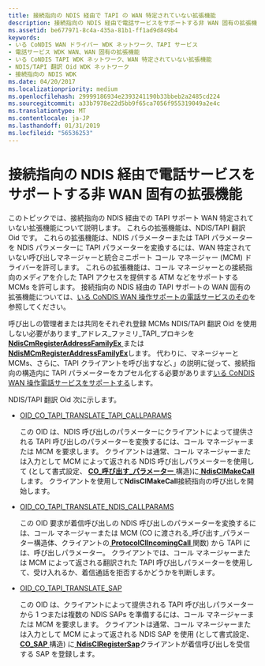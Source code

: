 ```yaml
---
title: 接続指向の NDIS 経由で TAPI の WAN 特定されていない拡張機能
description: 接続指向の NDIS 経由で電話サービスをサポートする非 WAN 固有の拡張機能
ms.assetid: be677971-8c4a-435a-81b1-ff1ad9d849b4
keywords:
- いる CoNDIS WAN ドライバー WDK ネットワーク、TAPI サービス
- 電話サービス WDK WAN、WAN 固有の拡張機能
- いる CoNDIS TAPI WDK ネットワーク、WAN 特定されていない拡張機能
- NDIS/TAPI 翻訳 Oid WDK ネットワーク
- 接続指向の NDIS WDK
ms.date: 04/20/2017
ms.localizationpriority: medium
ms.openlocfilehash: 29999186934e2393241190b33bbeb2a2485cd224
ms.sourcegitcommit: a33b7978e22d5bb9f65ca7056f955319049a2e4c
ms.translationtype: MT
ms.contentlocale: ja-JP
ms.lasthandoff: 01/31/2019
ms.locfileid: "56536253"
---
```

# <a name="non-wan-specific-extensions-to-support-telephonic-services-over-connection-oriented-ndis"></a>接続指向の NDIS 経由で電話サービスをサポートする非 WAN 固有の拡張機能





このトピックでは、接続指向の NDIS 経由での TAPI サポート WAN 特定されていない拡張機能について説明します。 これらの拡張機能は、NDIS/TAPI 翻訳 Oid です。 これらの拡張機能は、NDIS パラメーターまたは TAPI パラメーターを NDIS パラメーターに TAPI パラメーターを変換するには、WAN 特定されていない呼び出しマネージャーと統合ミニポート コール マネージャー (MCM) ドライバーを許可します。 これらの拡張機能は、コール マネージャーとの接続指向のメディアを介した TAPI アクセスを提供する ATM などをサポートする MCMs を許可します。 接続指向の NDIS 経由の TAPI サポートの WAN 固有の拡張機能については、[いる CoNDIS WAN 操作サポートの電話サービスのその](condis-wan-operations-that-support-telephonic-services.md)を参照してください。

呼び出しの管理者または共同をそれぞれ登録 MCMs NDIS/TAPI 翻訳 Oid を使用しない必要があります\_アドレス\_ファミリ\_TAPI\_プロキシを[ **NdisCmRegisterAddressFamilyEx** ](https://msdn.microsoft.com/library/windows/hardware/ff561685)または[ **NdisMCmRegisterAddressFamilyEx**](https://msdn.microsoft.com/library/windows/hardware/ff563554)します。 代わりに、マネージャーと MCMs、さらに、TAPI クライアントを呼び出すなど、」の説明に従って、接続指向の構造内に TAPI パラメーターをカプセル化する必要があります[いる CoNDIS WAN 操作電話サービスをサポートする](condis-wan-operations-that-support-telephonic-services.md)します。

NDIS/TAPI 翻訳 Oid 次に示します。

-   [OID\_CO\_TAPI\_TRANSLATE\_TAPI\_CALLPARAMS](https://msdn.microsoft.com/library/windows/hardware/ff569100)

    この OID は、NDIS 呼び出しのパラメーターにクライアントによって提供される TAPI 呼び出しのパラメーターを変換するには、コール マネージャーまたは MCM を要求します。 クライアントは通常、コール マネージャーまたは入力として MCM によって返される NDIS 呼び出しパラメーターを使用して (として書式設定、 [ **CO\_呼び出す\_パラメーター** ](https://msdn.microsoft.com/library/windows/hardware/ff545384)構造)に[ **NdisClMakeCall**](https://msdn.microsoft.com/library/windows/hardware/ff561635)します。 クライアントを使用して**NdisClMakeCall**接続指向の呼び出しを開始します。

-   [OID\_CO\_TAPI\_TRANSLATE\_NDIS\_CALLPARAMS](https://msdn.microsoft.com/library/windows/hardware/ff569099)

    この OID 要求が着信呼び出しの NDIS 呼び出しのパラメーターを変換するには、コール マネージャーまたは MCM (CO に渡される\_呼び出す\_パラメーター構造体、クライアントの[ **ProtocolClIncomingCall** ](https://msdn.microsoft.com/library/windows/hardware/ff570228)関数) から TAPI には、呼び出しパラメーター。 クライアントでは、コール マネージャーまたは MCM によって返される翻訳された TAPI 呼び出しパラメーターを使用して、受け入れるか、着信通話を拒否するかどうかを判断します。

-   [OID\_CO\_TAPI\_TRANSLATE\_SAP](https://msdn.microsoft.com/library/windows/hardware/ff569101)

    この OID は、クライアントによって提供される TAPI 呼び出しパラメーターから 1 つまたは複数の NDIS SAPs を準備するには、コール マネージャーまたは MCM を要求します。 クライアントは通常、コール マネージャーまたは入力として MCM によって返される NDIS SAP を使用 (として書式設定、 [ **CO\_SAP** ](https://msdn.microsoft.com/library/windows/hardware/ff545392)構造) に[ **NdisClRegisterSap**](https://msdn.microsoft.com/library/windows/hardware/ff561648)クライアントが着信呼び出しを受信する SAP を登録します。

 

 





